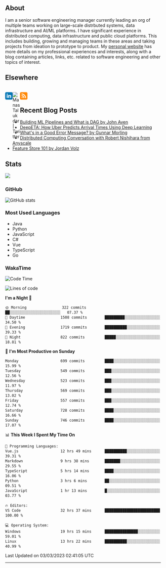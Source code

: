 ## About

I am a senior software engineering manager currently leading an org of multiple teams working on large-scale distrbuted systems, data infrastructure and AI/ML platforms. I have significant experience in distributed computing, data infrastructure and public cloud platforms. This includes building, growing and managing teams in these areas and taking projects from ideation to prototype to product. My [personal website](https://manastalukdar.github.io/) has more details on my professional experiences and interests, along with a blog containing articles, links, etc. related to software engineering and other topics of interest.

## Elsewhere

</br>

<a href="https://www.linkedin.com/in/manastalukdar" target="_blank">
  <img align="left" alt="Manas Talukdar | Linkedin" width="24px" src="https://raw.githubusercontent.com/edent/SuperTinyIcons/master/images/svg/linkedin.svg" />
</a>
<a href="https://www.twitter.com/manastalukdar" target="_blank">
  <img align="left" alt="Manas Talukdar | Twitter" width="24px" src="https://github.com/TheDudeThatCode/TheDudeThatCode/blob/master/Assets/Twitter.svg" />
</a>
<a href="https://manastalukdar.github.io/" target="_blank">
  <img align="left" alt="Manas Talukdar | Website" width="24px" src="https://github.com/edent/SuperTinyIcons/blob/master/images/svg/rss.svg" />
</a>

</br>

## Recent Blog Posts

<!-- BLOG:START -->
- [Building ML Pipelines and What is DAG by John Aven](https://manastalukdar.github.io/blog/2022/03/21/building-ml-pipelines-dag/)
- [DeepETA: How Uber Predicts Arrival Times Using Deep Learning](https://manastalukdar.github.io/blog/2022/03/21/deepeta-uber-predicts-arrival-times-deep-learning/)
- [What&#39;s in a Good Error Message? by Gunnar Morling](https://manastalukdar.github.io/blog/2022/02/11/good-error-message-gunnar-morling/)
- [Distributed Computing Conversation with Robert Nishihara from Anyscale](https://manastalukdar.github.io/blog/2022/01/24/distributed-computing-conversation-robert-nishihara-anyscale/)
- [Feature Store 101 by Jordan Volz](https://manastalukdar.github.io/blog/2022/01/22/feature-store-101-jordan-volz/)
<!-- BLOG:END -->

## Stats

![](https://komarev.com/ghpvc/?username=manastalukdar)

### GitHub

![GitHub stats](https://github-readme-stats.vercel.app/api?username=manastalukdar&show_icons=true&hide_border=true&hide_rank=true&hide_title=true&icon_color=79ff97&text_color=cecac3&bg_color=4d4b4b)

### Most Used Languages

- Java
- Python
- JavaScript
- C#
- Vue
- TypeScript
- Go

<!--
![Top Langs](https://github-readme-stats.vercel.app/api/top-langs/?username=manastalukdar&layout=compact&hide_border=true&hide_title=true&icon_color=79ff97&text_color=cecac3&bg_color=4d4b4b)
-->

### WakaTime

<!--START_SECTION:waka-->
![Code Time](http://img.shields.io/badge/Code%20Time-3%2C402%20hrs%2029%20mins-blue)

![Lines of code](https://img.shields.io/badge/From%20Hello%20World%20I%27ve%20Written-6.0%20million%20lines%20of%20code-blue)

**I'm a Night 🦉** 

```text
🌞 Morning                322 commits         ██░░░░░░░░░░░░░░░░░░░░░░░   07.37 % 
🌆 Daytime                1508 commits        █████████░░░░░░░░░░░░░░░░   34.50 % 
🌃 Evening                1719 commits        ██████████░░░░░░░░░░░░░░░   39.33 % 
🌙 Night                  822 commits         █████░░░░░░░░░░░░░░░░░░░░   18.81 % 
```
📅 **I'm Most Productive on Sunday** 

```text
Monday                   699 commits         ████░░░░░░░░░░░░░░░░░░░░░   15.99 % 
Tuesday                  549 commits         ███░░░░░░░░░░░░░░░░░░░░░░   12.56 % 
Wednesday                523 commits         ███░░░░░░░░░░░░░░░░░░░░░░   11.97 % 
Thursday                 569 commits         ███░░░░░░░░░░░░░░░░░░░░░░   13.02 % 
Friday                   557 commits         ███░░░░░░░░░░░░░░░░░░░░░░   12.74 % 
Saturday                 728 commits         ████░░░░░░░░░░░░░░░░░░░░░   16.66 % 
Sunday                   746 commits         ████░░░░░░░░░░░░░░░░░░░░░   17.07 % 
```


📊 **This Week I Spent My Time On** 

```text
💬 Programming Languages: 
Vue.js                   12 hrs 49 mins      ██████████░░░░░░░░░░░░░░░   39.31 % 
Markdown                 9 hrs 38 mins       ███████░░░░░░░░░░░░░░░░░░   29.55 % 
TypeScript               5 hrs 14 mins       ████░░░░░░░░░░░░░░░░░░░░░   16.06 % 
Python                   3 hrs 6 mins        ██░░░░░░░░░░░░░░░░░░░░░░░   09.51 % 
JavaScript               1 hr 13 mins        █░░░░░░░░░░░░░░░░░░░░░░░░   03.77 % 

🔥 Editors: 
VS Code                  32 hrs 37 mins      █████████████████████████   100.00 % 

💻 Operating System: 
Windows                  19 hrs 15 mins      ███████████████░░░░░░░░░░   59.01 % 
Linux                    13 hrs 22 mins      ██████████░░░░░░░░░░░░░░░   40.99 % 
```


 Last Updated on 03/03/2023 02:41:05 UTC
<!--END_SECTION:waka-->

---

<!--

**manastalukdar/manastalukdar** is a ✨ _special_ ✨ repository because its `README.md` (this file) appears on your GitHub profile.

Here are some ideas to get you started:

- 🔭 I’m currently working on ...
- 🌱 I’m currently learning ...
- 👯 I’m looking to collaborate on ...
- 🤔 I’m looking for help with ...
- 💬 Ask me about ...
- 📫 How to reach me: ...
- 😄 Pronouns: ...
- ⚡ Fun fact: ...
-->
